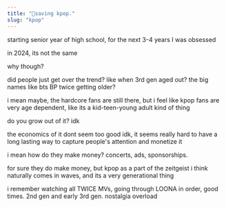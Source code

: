 ```yaml
---
title: "💃saving kpop."
slug: "kpop"
---
```


starting senior year of high school, for the next 3-4 years I was obsessed

in 2024, its not the same

why though?

did people just get over the trend? like when 3rd gen aged out? the big names like bts BP twice getting older?

i mean maybe, the hardcore fans are still there, but i feel like kpop fans are very age dependent, like its a kid-teen-young adult kind of thing

do you grow out of it? idk

the economics of it dont seem too good idk, it seems really hard to have a long lasting way to capture people's attention and monetize it

i mean how do they make money? concerts, ads, sponsorships.

for sure they do make money, but kpop as a part of the zeitgeist i think naturally comes in waves, and its a very generational thing

i remember watching all TWICE MVs, going through LOONA in order, good times. 2nd gen and early 3rd gen. nostalgia overload

